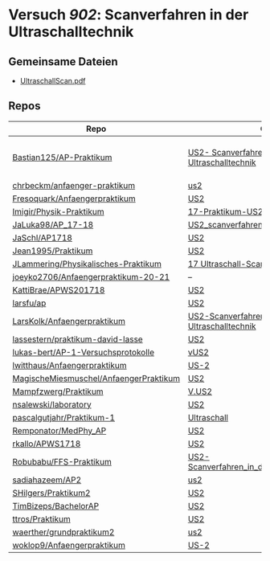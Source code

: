 # Versuch *902*: Scanverfahren in der Ultraschalltechnik

## Gemeinsame Dateien
- [UltraschallScan.pdf](https://docs.google.com/viewer?url=https://raw.githubusercontent.com/JaSchl/AP1718/master/US2/UltraschallScan.pdf)

## Repos

|                                          Repo                                          |                                                                          Ordner                                                                           |                                                                                                            PDFs                                                                                                             |
|----------------------------------------------------------------------------------------|-----------------------------------------------------------------------------------------------------------------------------------------------------------|-----------------------------------------------------------------------------------------------------------------------------------------------------------------------------------------------------------------------------|
|[Bastian125/AP-Praktikum](../repo/Bastian125/AP-Praktikum)                              |[US2- Scanverfahren in der Ultraschalltechnik](https://github.com/Bastian125/AP-Praktikum/tree/master/US2-%20Scanverfahren%20in%20der%20Ultraschalltechnik)|[US2 - Scannverfahren in der Ultrachalltechnik.pdf](https://docs.google.com/viewer?url=https://raw.githubusercontent.com/Bastian125/AP-Praktikum/master/Versuche/US2%20-%20Scannverfahren%20in%20der%20Ultrachalltechnik.pdf)|
|[chrbeckm/anfaenger-praktikum](../repo/chrbeckm/anfaenger-praktikum)                    |[us2](https://github.com/chrbeckm/anfaenger-praktikum/tree/master/us2)                                                                                     |[main.pdf](https://docs.google.com/viewer?url=https://raw.githubusercontent.com/NicoWeio/awesome-ap-pdfs/main/chrbeckm%E2%88%95anfaenger-praktikum/902/main.pdf) \*                                                          |
|[Fresoquark/Anfaengerpraktikum](../repo/Fresoquark/Anfaengerpraktikum)                  |[US2](https://github.com/Fresoquark/Anfaengerpraktikum/tree/master/US2)                                                                                    |–                                                                                                                                                                                                                            |
|[Imigir/Physik-Praktikum](../repo/Imigir/Physik-Praktikum)                              |[17-Praktikum-US2](https://github.com/Imigir/Physik-Praktikum/tree/master/17-Praktikum-US2)                                                                |–                                                                                                                                                                                                                            |
|[JaLuka98/AP_17-18](../repo/JaLuka98/AP_17-18)                                          |[US2_scanverfahren_in_der_ultraschalltechnik](https://github.com/JaLuka98/AP_17-18/tree/master/US2_scanverfahren_in_der_ultraschalltechnik)                |–                                                                                                                                                                                                                            |
|[JaSchl/AP1718](../repo/JaSchl/AP1718)                                                  |[US2](https://github.com/JaSchl/AP1718/tree/master/US2)                                                                                                    |–                                                                                                                                                                                                                            |
|[Jean1995/Praktikum](../repo/Jean1995/Praktikum)                                        |[US2](https://github.com/Jean1995/Praktikum/tree/master/US2)                                                                                               |[US02.pdf](https://docs.google.com/viewer?url=https://raw.githubusercontent.com/Jean1995/Praktikum/master/Protokolle_Fertig/US02.pdf)                                                                                        |
|[JLammering/Physikalisches-Praktikum](../repo/JLammering/Physikalisches-Praktikum)      |[17 Ultraschall-Scan](https://github.com/JLammering/Physikalisches-Praktikum/tree/master/17%20Ultraschall-Scan)                                            |[main.pdf](https://docs.google.com/viewer?url=https://raw.githubusercontent.com/NicoWeio/awesome-ap-pdfs/main/JLammering%E2%88%95Physikalisches-Praktikum/902/main.pdf) \*                                                   |
|[joeyko2706/Anfaengerpraktikum-20-21](../repo/joeyko2706/Anfaengerpraktikum-20-21)      |–                                                                                                                                                          |[vUS2.pdf](https://docs.google.com/viewer?url=https://raw.githubusercontent.com/joeyko2706/Anfaengerpraktikum-20-21/main/Protokolle/vUS2.pdf)                                                                                |
|[KattiBrae/APWS201718](../repo/KattiBrae/APWS201718)                                    |[US2](https://github.com/KattiBrae/APWS201718/tree/master/AP2/US2)                                                                                         |–                                                                                                                                                                                                                            |
|[larsfu/ap](../repo/larsfu/ap)                                                          |[US2](https://github.com/larsfu/ap/tree/master/US2)                                                                                                        |–                                                                                                                                                                                                                            |
|[LarsKolk/Anfaengerpraktikum](../repo/LarsKolk/Anfaengerpraktikum)                      |[US2-Scanverfahren-in-der-Ultraschalltechnik](https://github.com/LarsKolk/Anfaengerpraktikum/tree/master/US2-Scanverfahren-in-der-Ultraschalltechnik)      |[main.pdf](https://docs.google.com/viewer?url=https://raw.githubusercontent.com/LarsKolk/Anfaengerpraktikum/master/US2-Scanverfahren-in-der-Ultraschalltechnik/main.pdf)                                                     |
|[lassestern/praktikum-david-lasse](../repo/lassestern/praktikum-david-lasse)            |[US2](https://github.com/lassestern/praktikum-david-lasse/tree/master/US2)                                                                                 |–                                                                                                                                                                                                                            |
|[lukas-bert/AP-1-Versuchsprotokolle](../repo/lukas-bert/AP-1-Versuchsprotokolle)        |[vUS2](https://github.com/lukas-bert/AP-1-Versuchsprotokolle/tree/main/vUS2)                                                                               |–                                                                                                                                                                                                                            |
|[lwitthaus/Anfaengerpraktikum](../repo/lwitthaus/Anfaengerpraktikum)                    |[US-2](https://github.com/lwitthaus/Anfaengerpraktikum/tree/master/US-2)                                                                                   |–                                                                                                                                                                                                                            |
|[MagischeMiesmuschel/AnfaengerPraktikum](../repo/MagischeMiesmuschel/AnfaengerPraktikum)|[US2](https://github.com/MagischeMiesmuschel/AnfaengerPraktikum/tree/master/US2)                                                                           |[main.pdf](https://docs.google.com/viewer?url=https://raw.githubusercontent.com/NicoWeio/awesome-ap-pdfs/main/MagischeMiesmuschel%E2%88%95AnfaengerPraktikum/902/main.pdf) \*                                                |
|[Mampfzwerg/Praktikum](../repo/Mampfzwerg/Praktikum)                                    |[V.US2](https://github.com/Mampfzwerg/Praktikum/tree/master/V.US2)                                                                                         |[main.pdf](https://docs.google.com/viewer?url=https://raw.githubusercontent.com/Mampfzwerg/Praktikum/master/V.US2/latex-template/main.pdf)                                                                                   |
|[nsalewski/laboratory](../repo/nsalewski/laboratory)                                    |[US2](https://github.com/nsalewski/laboratory/tree/master/US2)                                                                                             |[main.pdf](https://docs.google.com/viewer?url=https://raw.githubusercontent.com/NicoWeio/awesome-ap-pdfs/main/nsalewski%E2%88%95laboratory/902/main.pdf) \*                                                                  |
|[pascalgutjahr/Praktikum-1](../repo/pascalgutjahr/Praktikum-1)                          |[Ultraschall](https://github.com/pascalgutjahr/Praktikum-1/tree/master/Ultraschall)                                                                        |–                                                                                                                                                                                                                            |
|[Remponator/MedPhy_AP](../repo/Remponator/MedPhy_AP)                                    |[US2](https://github.com/Remponator/MedPhy_AP/tree/master/US2)                                                                                             |[Main.pdf](https://docs.google.com/viewer?url=https://raw.githubusercontent.com/Remponator/MedPhy_AP/master/US2/Main.pdf)                                                                                                    |
|[rkallo/APWS1718](../repo/rkallo/APWS1718)                                              |[US2](https://github.com/rkallo/APWS1718/tree/master/US2)                                                                                                  |[main.pdf](https://docs.google.com/viewer?url=https://raw.githubusercontent.com/rkallo/APWS1718/master/US2/main.pdf)                                                                                                         |
|[Robubabu/FFS-Praktikum](../repo/Robubabu/FFS-Praktikum)                                |[US2-Scanverfahren_in_der_ultraaaschalltechnik](https://github.com/Robubabu/FFS-Praktikum/tree/master/US2-Scanverfahren_in_der_ultraaaschalltechnik)       |–                                                                                                                                                                                                                            |
|[sadiahazeem/AP2](../repo/sadiahazeem/AP2)                                              |[us2](https://github.com/sadiahazeem/AP2/tree/main/US2/latex-template/us2)                                                                                 |–                                                                                                                                                                                                                            |
|[SHilgers/Praktikum2](../repo/SHilgers/Praktikum2)                                      |[US2](https://github.com/SHilgers/Praktikum2/tree/master/US2)                                                                                              |–                                                                                                                                                                                                                            |
|[TimBizeps/BachelorAP](../repo/TimBizeps/BachelorAP)                                    |[US2](https://github.com/TimBizeps/BachelorAP/tree/master/US2)                                                                                             |–                                                                                                                                                                                                                            |
|[ttros/Praktikum](../repo/ttros/Praktikum)                                              |[US2](https://github.com/ttros/Praktikum/tree/main/Protokolle/US2)                                                                                         |–                                                                                                                                                                                                                            |
|[waerther/grundpraktikum2](../repo/waerther/grundpraktikum2)                            |[us2](https://github.com/waerther/grundpraktikum2/tree/master/us2)                                                                                         |–                                                                                                                                                                                                                            |
|[woklop9/Anfaengerpraktikum](../repo/woklop9/Anfaengerpraktikum)                        |[US-2](https://github.com/lwitthaus/Anfaengerpraktikum/tree/master/US-2)                                                                                   |[main.pdf](https://docs.google.com/viewer?url=https://raw.githubusercontent.com/NicoWeio/awesome-ap-pdfs/main/woklop9%E2%88%95Anfaengerpraktikum/902/main.pdf) \*                                                            |
